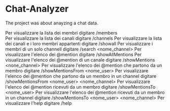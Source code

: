 # Chat-Analyzer

The project was about anayzing a chat data.

Per visualizzare la lista dei membri digitare /members <br/>
Per visualizzare la lista dei canali digitare /channels
Per visualizzare la lista dei canali e i loro membri appartenti digitare /showall
Per visualizzare i membri di un solo channell digitare /search <nome_channel>
Per visualizzare l'elenco dei @mention digitare /showAllMentions
Per visualizzare l'elenco dei @mention di un canale digitare /showMentions <none_channel>
Per visualizzare l'elenco dei @mention che partono da un membro digitare /showMentionsFrom <nome_user>
Per visualizzare l'elenco dei @mention che partono da un membro in un channel digitare /showMentionsFrom <nome_user> <nome_channel>
Per visualizzare l'elenco dei @mention ricevuti da un membro digitare /showMentionsTo <nome_user>
Per visualizzare l'elenco dei @mention ricevuti da un membro in un channel digitare /showMentionsTo <nome_user> <nome_channel>
Per visualizzare l'help digitare /help


